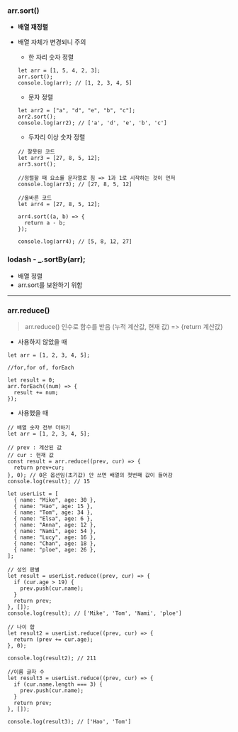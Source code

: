 ### arr.sort()

- **배열 재정렬**
- 배열 자체가 변경되니 주의

  - 한 자리 숫자 정렬

  ```
  let arr = [1, 5, 4, 2, 3];
  arr.sort();
  console.log(arr); // [1, 2, 3, 4, 5]
  ```

  - 문자 정렬

  ```
  let arr2 = ["a", "d", "e", "b", "c"];
  arr2.sort();
  console.log(arr2); // ['a', 'd', 'e', 'b', 'c']
  ```

  - 두자리 이상 숫자 정렬

  ```
  // 잘못된 코드
  let arr3 = [27, 8, 5, 12];
  arr3.sort();

  //정렬할 때 요소를 문자열로 침 => 1과 1로 시작하는 것이 먼저
  console.log(arr3); // [27, 8, 5, 12]

  //올바른 코드
  let arr4 = [27, 8, 5, 12];

  arr4.sort((a, b) => {
    return a - b;
  });

  console.log(arr4); // [5, 8, 12, 27]
  ```

### lodash - \_.sortBy(arr);

- 배열 정렬
- arr.sort를 보완하기 위함

---

### arr.reduce()

> arr.reduce()
> 인수로 함수를 받음
> (누적 계산값, 현재 값) => {return 계산값}

- 사용하지 않았을 때

```
let arr = [1, 2, 3, 4, 5];

//for,for of, forEach

let result = 0;
arr.forEach((num) => {
  result += num;
});
```

- 사용했을 때

```
// 배열 숫자 전부 더하기
let arr = [1, 2, 3, 4, 5];

// prev : 계산된 값
// cur : 현재 값
const result = arr.reduce((prev, cur) => {
  return prev+cur;
}, 0); // 0은 옵션임(초기값) 안 쓰면 배열의 첫번째 값이 들어감
console.log(result); // 15
```

```
let userList = [
  { name: "Mike", age: 30 },
  { name: "Hao", age: 15 },
  { name: "Tom", age: 34 },
  { name: "Elsa", age: 6 },
  { name: "Anna", age: 12 },
  { name: "Nami", age: 54 },
  { name: "Lucy", age: 16 },
  { name: "Chan", age: 18 },
  { name: "ploe", age: 26 },
];

// 성인 판별
let result = userList.reduce((prev, cur) => {
  if (cur.age > 19) {
    prev.push(cur.name);
  }
  return prev;
}, []);
console.log(result); // ['Mike', 'Tom', 'Nami', 'ploe']

// 나이 합
let result2 = userList.reduce((prev, cur) => {
  return (prev += cur.age);
}, 0);

console.log(result2); // 211

//이름 글자 수
let result3 = userList.reduce((prev, cur) => {
  if (cur.name.length === 3) {
    prev.push(cur.name);
  }
  return prev;
}, []);

console.log(result3); // ['Hao', 'Tom']
```
